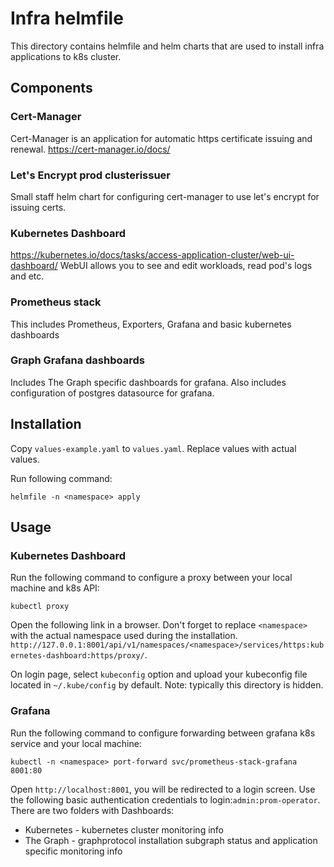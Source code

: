 # Infra helmfile
This directory contains helmfile and helm charts that are used to install infra applications to k8s cluster.

## Components
### Cert-Manager
Cert-Manager is an application for automatic https certificate issuing and renewal.
https://cert-manager.io/docs/

### Let's Encrypt prod clusterissuer
Small staff helm chart for configuring cert-manager to use let's encrypt for issuing certs.

### Kubernetes Dashboard
https://kubernetes.io/docs/tasks/access-application-cluster/web-ui-dashboard/
WebUI allows you to see and edit workloads, read pod's logs and etc.

### Prometheus stack
This includes Prometheus, Exporters, Grafana and basic kubernetes dashboards

### Graph Grafana dashboards
Includes The Graph specific dashboards for grafana. Also includes configuration of postgres datasource for grafana.

## Installation
Copy `values-example.yaml` to `values.yaml`. Replace values with actual values.

Run following command:
```
helmfile -n <namespace> apply
```

## Usage
### Kubernetes Dashboard
Run the following command to configure a proxy between your local machine and k8s API:
```
kubectl proxy
```

Open the following link in a browser. Don't forget to replace `<namespace>` with the actual namespace used during the installation. 
`http://127.0.0.1:8001/api/v1/namespaces/<namespace>/services/https:kubernetes-dashboard:https/proxy/`.

On login page, select `kubeconfig` option and upload your kubeconfig file located in `~/.kube/config` by default. Note: typically this directory is hidden.

### Grafana
Run the following command to configure forwarding between grafana k8s service and your local machine:
```
kubectl -n <namespace> port-forward svc/prometheus-stack-grafana 8001:80
```

Open `http://localhost:8001`, you will be redirected to a login screen.
Use the following basic authentication credentials to login:`admin:prom-operator`.
There are two folders with Dashboards:
- Kubernetes - kubernetes cluster monitoring info
- The Graph - graphprotocol installation subgraph status and application specific monitoring info
